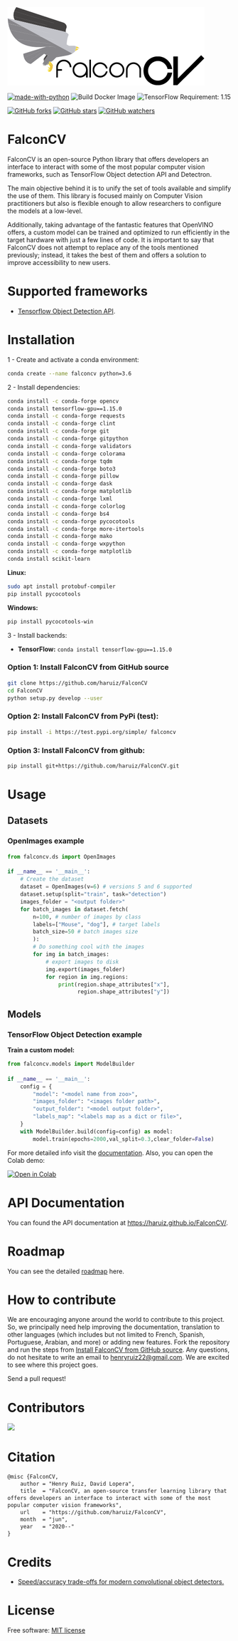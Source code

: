 ![FalconCV Logo](assets/logo.png)

[![made-with-python](https://img.shields.io/badge/Made%20with-Python-1f425f.svg)](https://www.python.org/)
![Build Docker Image](https://github.com/haruiz/FalconCV/workflows/Build%20Docker%20Image/badge.svg)
![TensorFlow Requirement: 1.15](https://img.shields.io/badge/TensorFlow%20Requirement-1.15-brightgreen)

[![GitHub forks](https://img.shields.io/github/forks/haruiz/FalconCV.svg?style=social&label=Fork&maxAge=2592000)](https://GitHub.com/haruiz/FalconCV/network/)
[![GitHub stars](https://img.shields.io/github/stars/haruiz/FalconCV.svg?style=social&label=Star&maxAge=2592000)](https://GitHub.com/haruiz/FalconCV/stargazers/)
[![GitHub watchers](https://img.shields.io/github/watchers/haruiz/FalconCV.svg?style=social&label=Watch&maxAge=2592000)](https://GitHub.com/haruiz/FalconCV/watchers/)

# FalconCV

FalconCV is an open-source Python library that offers developers an interface to interact with some of the most popular computer vision frameworks, such as TensorFlow Object detection API and Detectron.

The main objective behind it is to unify the set of tools available and simplify the use of them. This library is focused mainly on Computer Vision practitioners but also is flexible enough to allow researchers to configure the models at a low-level.

Additionally, taking advantage of the fantastic features that OpenVINO offers, a custom model can be trained and optimized to run efficiently in the target hardware with just a few lines of code. It is important to say that FalconCV does not attempt to replace any of the tools mentioned previously; instead, it takes the best of them and offers a solution to improve accessibility to new users.

# Supported frameworks

- [Tensorflow Object Detection API](https://github.com/tensorflow/models/tree/master/research/object_detection).

# Installation

1 - Create and activate a conda environment:

```bash
conda create --name falconcv python=3.6
```
2 - Install dependencies:

```bash
conda install -c conda-forge opencv
conda install tensorflow-gpu==1.15.0
conda install -c conda-forge requests
conda install -c conda-forge clint
conda install -c conda-forge git
conda install -c conda-forge gitpython
conda install -c conda-forge validators
conda install -c conda-forge colorama
conda install -c conda-forge tqdm
conda install -c conda-forge boto3
conda install -c conda-forge pillow
conda install -c conda-forge dask
conda install -c conda-forge matplotlib
conda install -c conda-forge lxml
conda install -c conda-forge colorlog
conda install -c conda-forge bs4
conda install -c conda-forge pycocotools
conda install -c conda-forge more-itertools
conda install -c conda-forge mako
conda install -c conda-forge wxpython
conda install -c conda-forge matplotlib
conda install scikit-learn
```

**Linux:**

```bash
sudo apt install protobuf-compiler
pip install pycocotools
```

**Windows:**

```bash
pip install pycocotools-win
```

3 - Install backends:

- **TensorFlow:** `conda install tensorflow-gpu==1.15.0`


### Option 1: Install FalconCV from GitHub source

```bash
git clone https://github.com/haruiz/FalconCV
cd FalconCV
python setup.py develop --user
```

### Option 2: Install FalconCV from PyPi (test):

```bash
pip install -i https://test.pypi.org/simple/ falconcv
```

### Option 3: Install FalconCV from github:

```bash
pip install git+https://github.com/haruiz/FalconCV.git
```


# Usage

## Datasets

### OpenImages example

```python
from falconcv.ds import OpenImages

if __name__ == '__main__':
    # Create the dataset
    dataset = OpenImages(v=6) # versions 5 and 6 supported
    dataset.setup(split="train", task="detection")
    images_folder = "<output folder>"
    for batch_images in dataset.fetch(
        n=100, # number of images by class
        labels=["Mouse", "dog"], # target labels
        batch_size=50 # batch images size
        ):
        # Do something cool with the images
        for img in batch_images:
            # export images to disk
            img.export(images_folder)
            for region in img.regions:
                print(region.shape_attributes["x"],
                      region.shape_attributes["y"])
```

## Models

### TensorFlow Object Detection example

**Train a custom model:**

```python
from falconcv.models import ModelBuilder

if __name__ == '__main__':
    config = {
        "model": "<model name from zoo>",
        "images_folder": "<images folder path>",
        "output_folder": "<model output folder>",
        "labels_map": "<labels map as a dict or file>",
    }
    with ModelBuilder.build(config=config) as model:
        model.train(epochs=2000,val_split=0.3,clear_folder=False)
```

For more detailed info visit the [documentation](https://haruiz.github.io/FalconCV/).
Also, you can open the Colab demo:

[![Open in Colab](https://colab.research.google.com/assets/colab-badge.svg)](https://colab.research.google.com/drive/1Q_l7RsAFiITJVj8yOMLR0yVNf97T7r43)

# API Documentation

You can found the API documentation at <https://haruiz.github.io/FalconCV/>.

# Roadmap

You can see the detailed [roadmap](https://github.com/haruiz/FalconCV/projects/1) here.

# How to contribute

We are encouraging anyone around the world to contribute to this project. So, we principally need help improving the documentation, translation to other languages (which includes but not limited to French, Spanish, Portuguese, Arabian, and more) or adding new features.
Fork the repository and run the steps from [Install FalconCV from GitHub source](#option-1-install-falconcv-from-github-source). Any questions, do not hesitate to write an email to henryruiz22@gmail.com. We are excited to see where this project goes.

Send a pull request!

# Contributors
<a href="https://github.com/haruiz/FalconCV/graphs/contributors">
  <img src="https://contributors-img.web.app/image?repo=haruiz/FalconCV" />
</a>

# Citation

```commandline
@misc {FalconCV,
    author = "Henry Ruiz, David Lopera",
    title  = "FalconCV, an open-source transfer learning library that offers developers an interface to interact with some of the most popular computer vision frameworks",
    url    = "https://github.com/haruiz/FalconCV",
    month  = "jun",
    year   = "2020--"
}
```
# Credits
- [Speed/accuracy trade-offs for modern convolutional object detectors.](https://arxiv.org/abs/1611.10012)

# License
Free software: [MIT license](LICENSE)
